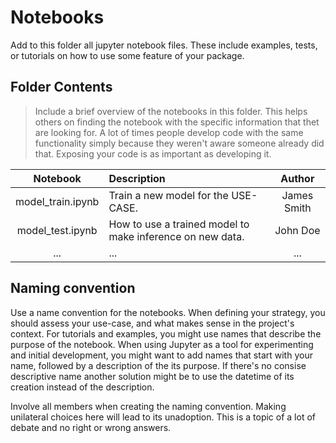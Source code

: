 Notebooks
=========

Add to this folder all jupyter notebook files. These include examples, tests,
or tutorials on how to use some feature of your package.

Folder Contents
---------------

> Include a brief overview of the notebooks in this folder.
> This helps others on finding the notebook with the specific information
> that thet are looking for. A lot of times people develop code with the same
> functionality simply because they weren't aware someone already did that.
> Exposing your code is as important as developing it.

|    **Notebook**   | **Description**                                           |  **Author** |
|:-----------------:|:----------------------------------------------------------|:-----------:|
| model_train.ipynb | Train a new model for the USE-CASE.                       | James Smith |
|  model_test.ipynb | How to use a trained model to make inference on new data. |   John Doe  |
|        ...        | ...                                                       |     ...     |


Naming convention
-----------------

Use a name convention for the notebooks.
When defining your strategy, you should assess your use-case, and
what makes sense in the project's context. For tutorials and examples,
you might use names that describe the purpose of the notebook.
When using Jupyter as a tool for experimenting and initial development,
you might want to add names that start with your name, followed by
a description of the its purpose. If there's no consise descriptive name
another solution might be to use the datetime of its creation instead of the
description.

Involve all members when creating the naming convention.
Making unilateral choices here will lead to its unadoption.
This is a topic of a lot of debate and no right or wrong answers.
